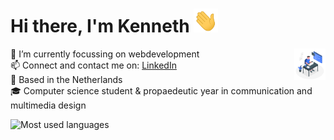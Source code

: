 # Hi there, I'm Kenneth <img src="https://github.com/kennethgerrits/kennethgerrits/blob/main/assets/hi.gif" width="39px">

<img align="right" src="https://github.com/kennethgerrits/kennethgerrits/blob/main/assets/programmer.gif" alt="study room graphic" height="50" />

🔭 I’m currently focussing on webdevelopment  <br>
📫 Connect and contact me on: [LinkedIn] <br>
📌 Based in the Netherlands <br>
🎓 Computer science student & propaedeutic year in communication and multimedia design<br>

<!-- ![Kenneth's GitHub stats](https://github-readme-stats.vercel.app/api?username=kennethgerrits&count_private=true&show_icons=true) -->

![Most used languages](https://github-readme-stats.vercel.app/api/top-langs/?username=kennethgerrits&layout=compact)

[LinkedIn]: https://www.linkedin.com/in/kenneth-gerrits-0b25411a0/
